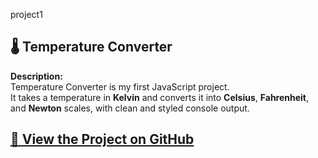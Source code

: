 <h>project1</h>
## 🌡️ Temperature Converter
**Description:**  
Temperature Converter is my first JavaScript project.  
It takes a temperature in **Kelvin** and converts it into **Celsius**, **Fahrenheit**, and **Newton** scales, with clean and styled console output.  

[🔗 View the Project on GitHub](https://github.com/SunilKumarPeela/TemperatureConverter)
--
